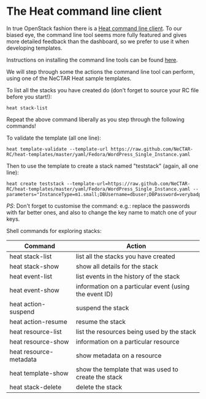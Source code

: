 # The Heat command line client

In true OpenStack fashion there is a [Heat command line client](http://docs.openstack.org/user-guide/cli.html).
To our biased eye, the command line tool seems more fully featured and
gives more detailed feedback than the dashboard, so we prefer to use it
when developing templates.

Instructions on installing the command line tools can be found
[here](http://docs.openstack.org/user-guide/common/cli_install_openstack_command_line_clients.html).

We will step through some the actions the command line tool can perform,
using one of the NeCTAR Heat sample templates.

To list all the stacks you have created do (don't forget to source your
RC file before you start!):

```
heat stack-list
```

Repeat the above command liberally as you step through the following commands!

To validate the template (all one line):

```
heat template-validate --template-url https://raw.github.com/NeCTAR-RC/heat-templates/master/yaml/Fedora/WordPress_Single_Instance.yaml
```

Then to use the template to create a stack named "teststack" (again, all one line):

```
heat create teststack --template-url=https://raw.github.com/NeCTAR-RC/heat-templates/master/yaml/Fedora/WordPress_Single_Instance.yaml --parameters="InstanceType=m1.small;DBUsername=dbuser;DBPassword=verybadpassword;DBRootPassword=anotherverybadpassword;KeyName=nectar_dev"
```

*PS*: Don't forget to customise the command: e.g.: replace the passwords with far
better ones, and also to change the key name to match one of your keys.

Shell commands for exploring stacks:

| Command  | Action |
| ------------- | ------------- |
| heat stack-list | list all the stacks you have created |
| heat stack-show | show all details for the stack |
| heat event-list <stackname> | list events in the history of the stack |
| heat event-show <stackname> <resource> <eventID> | information on a particular event (using the event ID) |
| heat action-suspend <stackname> | suspend the stack |
| heat action-resume <stackname> | resume the stack |
| heat resource-list <stackname> | list the resources being used by the stack |
| heat resource-show <stackname> <resource> | information on a particular resource |
| heat resource-metadata <stackname> <resource> | show metadata on a resource |
| heat template-show <stackname> | show the template that was used to create the stack |
| heat stack-delete <stackname> | delete the stack |



